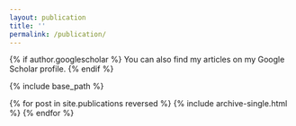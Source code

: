 ```yaml
---
layout: publication
title: ''
permalink: /publication/
---
```

{% if author.googlescholar %} You can also find my articles on my Google Scholar profile. 
{% endif %}

{% include base_path %}

{% for post in site.publications reversed %} 
{% include archive-single.html %} 
{% endfor %}
